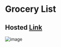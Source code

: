 # Grocery List

## Hosted [Link](https://to-do-list-sigma-ashen.vercel.app/)

![image](https://github.com/Mayankkatheriya/TO-Do-List/assets/128832286/efffc05d-5924-4630-b5bb-2e60b71f68e6)
